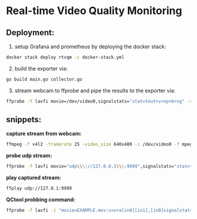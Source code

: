 # Real-time Video Quality Monitoring
## Deployment:
1. setup Grafana and prometheus by deploying the docker stack:
```bash
docker stack deploy rtvqm -c docker-stack.yml
```
2. build the exporter via:
```bash
go build main.go collector.go
```
3. stream webcam to ffprobe and pipe the results to the exporter via:
```bash
ffprobe -f lavfi movie=/dev/video0,signalstats="stat=tout+vrep+brng" -show_frames -print_format csv | ./main -port 2112

```
## snippets:
**capture stream from webcam:**
``` bash
ffmpeg -f v4l2 -framerate 25 -video_size 640x480 -i /dev/video0 -f mpegts udp://127.0.0.1:9999
```
**probe udp stream:**
``` bash
ffprobe -f lavfi movie="udp\\\://127.0.0.1\\\:9999",signalstats="stat=tout+vrep+brng",deflicker=bypass=1 -show_frames
```

**play captured stream:**
``` bash
ffplay udp://127.0.1:9999
```
**QCtool probbing command:**
```bash
ffprobe -f lavfi -i "movie=EXAMPLE.mov:s=v+a[in0][in1],[in0]signalstats=stat=tout+vrep+brng,cropdetect=reset=1:round=1,idet=half_life=1,deflicker=bypass=1,split[a][b];[a]field=top[a1];[b]field=bottom,split[b1][b2];[a1][b1]psnr[c1];[c1][b2]ssim[out0];[in1]ebur128=metadata=1,astats=metadata=1:reset=1:length=0.4[out1]" -show_frames -show_versions -of xml=x=1:q=1 -noprivate | gzip > EXAMPLE.mov.qctools.xml.gz
```

